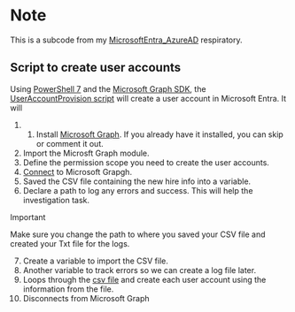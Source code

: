 # Note
This is a subcode from my [MicrosoftEntra_AzureAD](https://github.com/asarejohn001/MicrosoftEntra_AzureAD) respiratory.

## Script to create user accounts
Using [PowerShell 7](https://learn.microsoft.com/en-us/powershell/scripting/install/installing-powershell?view=powershell-7.4) and the [Microsoft Graph SDK](https://learn.microsoft.com/en-us/graph/sdks/sdks-overview), the [UserAccountProvision script](UserAccountProvision.ps1) will create a user account in Microsoft Entra.
It will
1. 1. Install [Microsoft Graph](https://learn.microsoft.com/en-us/powershell/microsoftgraph/installation?view=graph-powershell-1.0). If you already have it installed, you can skip or comment it out.
2. Import the Microsft Graph module.
3. Define the permission scope you need to create the user accounts.
4. [Connect](https://learn.microsoft.com/en-us/powershell/microsoftgraph/get-started?view=graph-powershell-1.0) to Microsoft Grapgh.
5. Saved the CSV file containing the new hire info into a variable.
6. Declare a path to log any errors and success. This will help the investigation task.
> [!IMPORTANT]  
> Make sure you change the path to where you saved your CSV file and created your Txt file for the logs.
7. Create a variable to import the CSV file.
8. Another variable to track errors so we can create a log file later.
9. Loops through the [csv file](New%20Hires.csv) and create each user account using the information from the file.
10. Disconnects from Microsoft Graph
